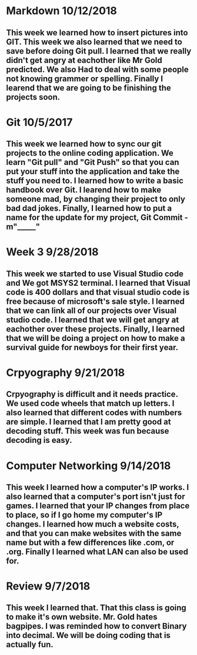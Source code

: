 # Markdown 10/12/2018
This week we learned how to insert pictures into GIT.
This week we also learned that we need to save before doing Git pull.
I learned that we really didn't get angry at eachother like Mr Gold predicted.
We also Had to deal with some people not knowing grammer or spelling.
Finally I learend that we are going to be finishing the projects soon.
---

# Git 10/5/2017

This week we learned how to sync our git projects to the online coding application.
We learn "Git pull" and "Git Push" so that you can put your stuff into the application and take the stuff you need to.
I learned how to write a basic handbook over Git.
I learend how to make someone mad, by changing their project to only bad dad jokes.
Finally, I learned how to put a name for the update for my project, Git Commit -m"_____"
---

# Week 3 9/28/2018

This week we started to use Visual Studio code and We got MSYS2 terminal.
I learned that Visual code is 400 dollars and that visual studio code is free because of microsoft's sale style.
I learned that we can link all of our projects over Visual studio code.
I learned that we will get angry at eachother over these projects.
Finally, I learned that we will be doing a project on how to make a survival guide for newboys for their first year.
---

# Crpyography 9/21/2018

Crpyography is difficult and it needs practice.
We used code wheels that match up letters.
I also learned that different codes with numbers are simple.
I learned that I am pretty good at decoding stuff.
This week was fun because decoding is easy.
---

# Computer Networking 9/14/2018
This week I learned how a computer's IP works.
I also learned that a computer's port isn't just for games.
I learned that your IP changes from place to place, so if I go home my computer's IP changes.
I learned how much a website costs, and that you can make websites with the same name but with a few differences like .com, or .org.
Finally I learned what LAN can also be used for.
---

# Review 9/7/2018

This week I learned that.
That this class is going to make it's own website.
Mr. Gold hates bagpipes.
I was reminded how to convert Binary into decimal.
We will be doing coding that is actually fun.
---
